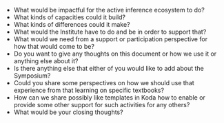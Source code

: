 - What would be impactful for the active inference ecosystem to do?
- What kinds of capacities could it build?
- What kinds of differences could it make?
- What would the Institute have to do and be in order to support that?
- What would we need from a support or participation perspective for how that would come to be?
- Do you want to give any thoughts on this document or how we use it or anything else about it?
- Is there anything else that either of you would like to add about the Symposium?
- Could you share some perspectives on how we should use that experience from that learning on specific textbooks? 
- How can we share possibly like templates in Koda how to enable or provide some other support for such activities for any others?
- What would be your closing thoughts?
